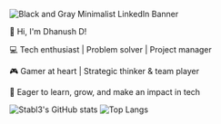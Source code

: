 ![Black and Gray Minimalist LinkedIn Banner](https://github.com/user-attachments/assets/e322bf44-d633-47fc-9a37-f232c2b04482)

👋 Hi, I'm Dhanush D!

💻 Tech enthusiast | Problem solver | Project manager

🎮 Gamer at heart | Strategic thinker & team player

🚀 Eager to learn, grow, and make an impact in tech

![Stabl3's GitHub stats](https://github-readme-stats.vercel.app/api?username=St4bl3&show_icons=true&theme=radical)
![Top Langs](https://github-readme-stats.vercel.app/api/top-langs/?username=St4bl3&layout=compact)
